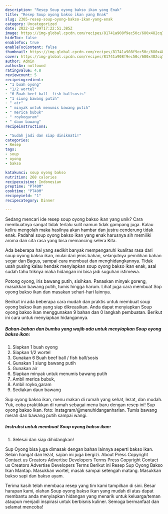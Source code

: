 ```yaml
---
description: "Resep Soup oyong bakso ikan yang Enak"
title: "Resep Soup oyong bakso ikan yang Enak"
slug: 2305-resep-soup-oyong-bakso-ikan-yang-enak
category: Uncategorized
date: 2022-12-09T17:22:51.385Z
image: https://img-global.cpcdn.com/recipes/81741a908f9ec50c/680x482cq70/soup-oyong-bakso-ikan-foto-resep-utama.jpg
hideToc: false
enableToc: true
enableTocContent: false
thumbnail: https://img-global.cpcdn.com/recipes/81741a908f9ec50c/680x482cq70/soup-oyong-bakso-ikan-foto-resep-utama.jpg
cover: https://img-global.cpcdn.com/recipes/81741a908f9ec50c/680x482cq70/soup-oyong-bakso-ikan-foto-resep-utama.jpg
author: Admin
authorAv: notfound
ratingvalue: 4.8
reviewcount: 5
recipeingredient:
- "1 buah oyong"
- "1/2 wortel"
- "6 Buah beef ball  fish ballsosis"
- "1 siung bawang putih"
- " air"
- " minyak untuk menumis bawang putih"
- " merica bubuk"
- " roykogaram"
- " daun bawang"
recipeinstructions:

- "Sudah jadi dan siap dinikmati!"
categories:
- Resep
tags:
- soup
- oyong
- bakso

katakunci: soup oyong bakso 
nutrition: 268 calories
recipecuisine: Indonesian
preptime: "PT40M"
cooktime: "PT40M"
recipeyield: "1"
recipecategory: Dinner

---
```





Sedang mencari ide resep soup oyong bakso ikan yang unik? Cara membuatnya sangat tidak terlalu sulit namun tidak gampang juga. Kalau keliru mengolah maka hasilnya akan hambar dan justru cenderung tidak enak. Padahal soup oyong bakso ikan yang enak harusnya sih memiliki aroma dan cita rasa yang bisa memancing selera Kita.





Ada beberapa hal yang sedikit banyak mempengaruhi kualitas rasa dari soup oyong bakso ikan, mulai dari jenis bahan, selanjutnya pemilihan bahan segar dan Bagus, sampai cara membuat dan menghidangkannya. Tidak usah pusing kalau hendak menyiapkan soup oyong bakso ikan enak,      asal sudah tahu triknya maka hidangan ini bisa jadi suguhan istimewa.














Potong oyong, iris bawang putih, sisihkan. Panaskan minyak goreng, masukkan bawang putih, tumis hingga harum. Lihat juga cara membuat Sop oyong bakso ikan dan masakan sehari-hari lainnya.






Berikut ini ada beberapa cara mudah dan praktis untuk membuat soup oyong bakso ikan yang siap dikreasikan. Anda dapat menyiapkan Soup oyong bakso ikan menggunakan 9 bahan dan 0 langkah pembuatan. Berikut ini cara untuk menyiapkan hidangannya.

<!--inarticleads1-->

##### Bahan-bahan dan bumbu yang wajib ada untuk menyiapkan Soup oyong bakso ikan:

1. Siapkan 1 buah oyong
1. Siapkan 1/2 wortel
1. Gunakan 6 Buah beef ball / fish ball/sosis
1. Gunakan 1 siung bawang putih
1. Gunakan  air
1. Siapkan  minyak untuk menumis bawang putih
1. Ambil  merica bubuk,
1. Ambil  royko,garam
1. Sediakan  daun bawang


Sup oyong bakso ikan, menu makan di rumah yang sehat, lezat, dan mudah. Yuk, coba praktikkan di rumah sebagai menu baru dengan resep ini! Sup oyong bakso ikan. foto: Instagram/@menuhidanganharian. Tumis bawang merah dan bawang putih sampai wangi. 

<!--inarticleads2-->

##### Instruksi untuk membuat Soup oyong bakso ikan:


1. Selesai dan siap dihidangkan!

Sup Oyong bisa juga dimasak dengan bahan lainnya seperti bakso ikan. Selain hangat dan lezat, sajian ini juga bergizi. About Press Copyright Contact us Creators Advertise Developers Terms Press Copyright Contact us Creators Advertise Developers Terms Berikut ini Resep Sup Oyong Bakso Ikan Mantap. Masukkan wortel, masak sampai setengah matang. Masukkan bakso sapi dan bakso ayam. 

Terima kasih telah membaca resep yang tim kami tampilkan di sini. Besar harapan kami, olahan Soup oyong bakso ikan yang mudah di atas dapat membantu anda menyiapkan hidangan yang menarik untuk keluarga/teman ataupun menjadi inspirasi untuk berbisnis kuliner. Semoga bermanfaat dan selamat mencoba!
